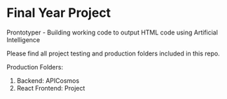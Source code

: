 # Final Year Project
Prontotyper - Building working code to output HTML code using Artificial Intelligence


Please find all project testing and production folders included in this repo. 

Production Folders: 

1. Backend: APICosmos
2. React Frontend: Project
